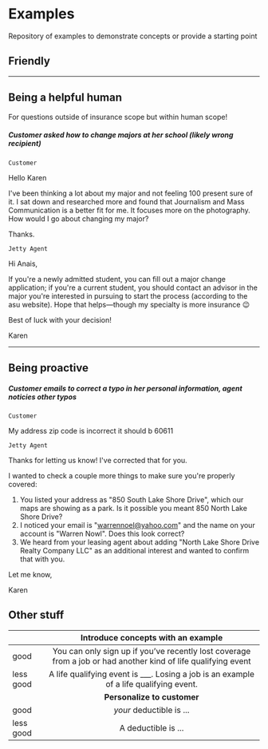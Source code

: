 # Examples

Repository of examples to demonstrate concepts or provide a starting point

## Friendly 



***

## Being a helpful human 

For questions outside of insurance scope but within human scope!

##### Customer asked how to change majors at her school (likely wrong recipient)
`Customer` 

Hello Karen

I've been thinking a lot about my major and not feeling 100 present sure of it. I sat down and researched more and found that Journalism and Mass Communication is a better fit for me. It focuses more on the photography. How would I go about changing my major?

Thanks.

`Jetty Agent` 

Hi Anais,

If you're a newly admitted student, you can fill out a major change application; if you're a current student, you should contact an advisor in the major you're interested in pursuing to start the process (according to the asu website). Hope that helps—though my specialty is more insurance 😉  

Best of luck with your decision! 

Karen

* * *


## Being proactive

##### Customer emails to correct a typo in her personal information, agent noticies other typos
`Customer` 

My address zip code is incorrect it should b 60611

`Jetty Agent`

Thanks for letting us know! I've corrected that for you.

I wanted to check a couple more things to make sure you're properly covered: 
1) You listed your address as "850 South Lake Shore Drive", which our maps are showing as a park. Is it possible you meant 850 North Lake Shore Drive?  
2) I noticed your email is "warrennoel@yahoo.com" and the name on your account is "Warren Nowl". Does this look correct? 
3) We heard from your leasing agent about adding "North Lake Shore Drive Realty Company LLC" as an additional interest and wanted to confirm that with you. 

Let me know,

Karen

## Other stuff
|  | Introduce concepts with an example                                                                                       |
|-------------|:---------------------------------------------------------------------------------------------------------------:|
| good        | You can only sign up if you’ve recently lost coverage from a job or had another kind of life qualifying event |
| less good   | A life qualifying event is ___. Losing a job is an example of a life qualifying event.                        |
|             | **Personalize to customer**                                                         |
| good | *your* deductible is ...|
|less good | A deductible is ...|

